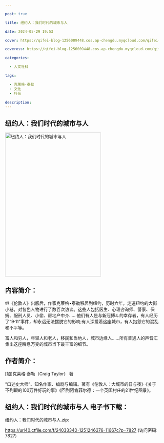 ```yaml
---

post: true

title: 纽约人：我们时代的城市与人

date: 2024-05-29 19:53

cover: https://qifei-blog-1256009448.cos.ap-chengdu.myqcloud.com/qifei-blog/64f69973661c6c8e5490001e.jpg

coveross: https://qifei-blog-1256009448.cos.ap-chengdu.myqcloud.com/qifei-blog/64f69973661c6c8e5490001e.jpg

categories:

  - 人文社科

tags:

  - 克莱格·泰勒
  - 文化
  - 社会

description:
---
```


## 纽约人：我们时代的城市与人
<img alt="纽约人：我们时代的城市与人 " class="aligncenter loaded" data-was-processed="true" decoding="async" fetchpriority="high" height="471" src="https://qifei-blog-1256009448.cos.ap-chengdu.myqcloud.com/qifei-blog/64f69973661c6c8e5490001e.jpg" style="cursor: zoom-in;" width="314"/>

## 内容简介：

继《伦敦人》出版后，作家克莱格•泰勒移居到纽约，历时六年，走遍纽约的大街小巷，对各色人物进行了数百次访谈。这些人包括医生、心理咨询师、警察、保姆、服刑人员、小偷、房地产中介……他们有人是与新冠搏斗的幸存者，有人经历了“9·11”事件，却永远无法摆脱它的影响;有人深爱着这座城市，有人抱怨它的混乱和不平等。

富人和穷人，年轻人和老人，移民和当地人，城市边缘人……所有普通人的声音汇集出这座瞬息万变的城市当下最丰富的细节。

## 作者简介：

[加]克莱格·泰勒（Craig Taylor） 著

“口述史大师”、知名作家、编剧与编辑。著有《伦敦人：大城市的日与夜》《关于不列颠的100万件好玩的事》《回到阿肯菲尔德：一个英国村庄的21世纪图景》。

## 纽约人：我们时代的城市与人 电子书下载：

纽约人：我们时代的城市与人.zip: 

https://url40.ctfile.com/f/24033340-1251246376-11667c?p=7827 (访问密码: 7827)
